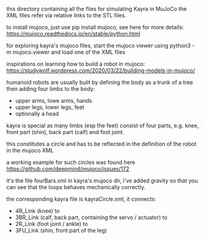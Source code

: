 this directory containing all the files for simulating Kayra in MuJoCo
the XML files refer via relative links to the STL files.

to install mujoco, just use pip install mujoco, see here for more details:
https://mujoco.readthedocs.io/en/stable/python.html

for exploring kayra's mujoco files, start the mujoco viewer using 
python3 -m mujoco.viewer and load one of the XML files

inspirations on learning how to build a robot in mujoco:
https://studywolf.wordpress.com/2020/03/22/building-models-in-mujoco/

humanoid robots are usually built by defining the body as a trunk
of a tree then adding four limbs to the body: 
- upper arms, lowe arms, hands
- upper legs, lower legs, feet
- optionally a head

kayra is special as many limbs (esp the feet) consist of four parts,
e.g. knee, front part (shin), back part (calf) and foot joint.

this constitutes a circle and has to be reflected in the definition 
of the robot in the mujoco XML

a working example for such circles was found here
https://github.com/deepmind/mujoco/issues/172

it's the file fourBars.xml in kayra's mujoco dir, i've added gravity
so that you can see that the loops behaves mechanically correctly.

the corresponding kayra file is kayraCircle.xml, it connects:
- 4R_Link (knee) to
- 3BR_Link (calf, back part, containing the servo / actuator) to
- 2R_Link (foot joint / ankle) to
- 3FU_Link (shin, front part of the leg)


